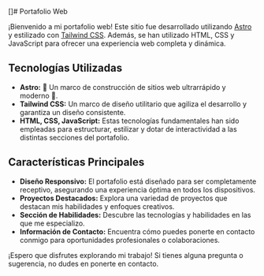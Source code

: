 []# Portafolio Web

¡Bienvenido a mi portafolio web! Este sitio fue desarrollado utilizando [Astro](https://astro.build/) y estilizado con [Tailwind CSS](https://tailwindcss.com/). Además, se han utilizado HTML, CSS y JavaScript para ofrecer una experiencia web completa y dinámica.

## Tecnologías Utilizadas

- **Astro:** 🚀 Un marco de construcción de sitios web ultrarrápido y moderno 🚀.
- **Tailwind CSS:** Un marco de diseño utilitario que agiliza el desarrollo y garantiza un diseño consistente.
- **HTML, CSS, JavaScript:** Estas tecnologías fundamentales han sido empleadas para estructurar, estilizar y dotar de interactividad a las distintas secciones del portafolio.

## Características Principales

- **Diseño Responsivo:** El portafolio está diseñado para ser completamente receptivo, asegurando una experiencia óptima en todos los dispositivos.
- **Proyectos Destacados:** Explora una variedad de proyectos que destacan mis habilidades y enfoques creativos.
- **Sección de Habilidades:** Descubre las tecnologías y habilidades en las que me especializo.
- **Información de Contacto:** Encuentra cómo puedes ponerte en contacto conmigo para oportunidades profesionales o colaboraciones.

¡Espero que disfrutes explorando mi trabajo! Si tienes alguna pregunta o sugerencia, no dudes en ponerte en contacto.
